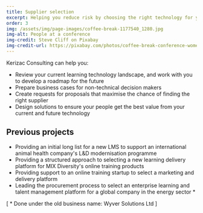 ```yaml
---
title: Supplier selection
excerpt: Helping you reduce risk by choosing the right technology for your needs
order: 3
img: /assets/img/page-images/coffee-break-1177540_1280.jpg
img-alt: People at a conference
img-credit: Steve Cliff on Pixabay
img-credit-url: https://pixabay.com/photos/coffee-break-conference-women-1177540/
---
```

Kerizac Consulting can help you:

- Review your current learning technology landscape, and work with you to develop a roadmap for the future
- Prepare business cases for non-technical decision makers
- Create requests for proposals that maximise the chance of finding the right supplier
- Design solutions to ensure your people get the best value from your current and future technology

## Previous projects

- Providing an initial long list for a new LMS to support an international animal health company's L&D modernisation programme
- Providing a structured approach to selecting a new learning delivery platform for MIX Diversity's online training products
- Providing support to an online training startup to select a marketing and delivery platform
- Leading the procurement process to select an enterprise learning and talent management platform for a global company in the energy sector *

[ * Done under the old business name: Wyver Solutions Ltd ]